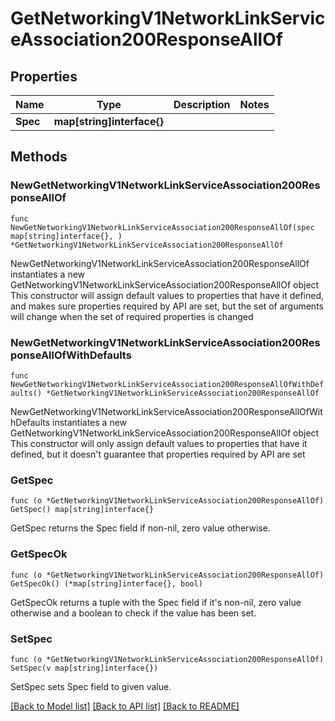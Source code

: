 # GetNetworkingV1NetworkLinkServiceAssociation200ResponseAllOf

## Properties

Name | Type | Description | Notes
------------ | ------------- | ------------- | -------------
**Spec** | **map[string]interface{}** |  | 

## Methods

### NewGetNetworkingV1NetworkLinkServiceAssociation200ResponseAllOf

`func NewGetNetworkingV1NetworkLinkServiceAssociation200ResponseAllOf(spec map[string]interface{}, ) *GetNetworkingV1NetworkLinkServiceAssociation200ResponseAllOf`

NewGetNetworkingV1NetworkLinkServiceAssociation200ResponseAllOf instantiates a new GetNetworkingV1NetworkLinkServiceAssociation200ResponseAllOf object
This constructor will assign default values to properties that have it defined,
and makes sure properties required by API are set, but the set of arguments
will change when the set of required properties is changed

### NewGetNetworkingV1NetworkLinkServiceAssociation200ResponseAllOfWithDefaults

`func NewGetNetworkingV1NetworkLinkServiceAssociation200ResponseAllOfWithDefaults() *GetNetworkingV1NetworkLinkServiceAssociation200ResponseAllOf`

NewGetNetworkingV1NetworkLinkServiceAssociation200ResponseAllOfWithDefaults instantiates a new GetNetworkingV1NetworkLinkServiceAssociation200ResponseAllOf object
This constructor will only assign default values to properties that have it defined,
but it doesn't guarantee that properties required by API are set

### GetSpec

`func (o *GetNetworkingV1NetworkLinkServiceAssociation200ResponseAllOf) GetSpec() map[string]interface{}`

GetSpec returns the Spec field if non-nil, zero value otherwise.

### GetSpecOk

`func (o *GetNetworkingV1NetworkLinkServiceAssociation200ResponseAllOf) GetSpecOk() (*map[string]interface{}, bool)`

GetSpecOk returns a tuple with the Spec field if it's non-nil, zero value otherwise
and a boolean to check if the value has been set.

### SetSpec

`func (o *GetNetworkingV1NetworkLinkServiceAssociation200ResponseAllOf) SetSpec(v map[string]interface{})`

SetSpec sets Spec field to given value.



[[Back to Model list]](../README.md#documentation-for-models) [[Back to API list]](../README.md#documentation-for-api-endpoints) [[Back to README]](../README.md)


